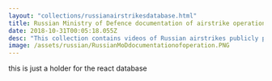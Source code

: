 ```yaml
---
layout: "collections/russianairstrikesdatabase.html"
title: Russian Ministry of Defence documentation of airstrike operations in Syria
date: 2018-10-31T00:05:18.055Z
desc: "This collection contains videos of Russian airstrikes publicly published on the Russian Ministry of Defence’s official YouTube channel since September 2015. Videos have verified by Bellingcat and other open source investigators (e.g,. Samir). Syrian Archive preserved this documentation, standardised the data, mapped it, and made it searchable. In some cases, Syrian Archive staff linked documentation from the Russian MoD to civilian documentation of alleged attacks on civilian infrastructure."
image: /assets/russian/RussianMoDdocumentationofoperation.PNG
---
```


this is just a holder for the react database
